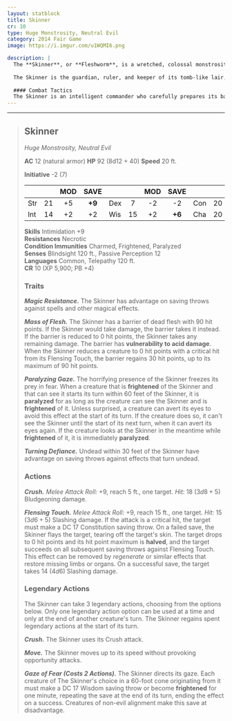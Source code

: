 ```yaml
---
layout: statblock
title: Skinner
cr: 10
type: Huge Monstrosity, Neutral Evil
category: 2014 Fair Game
image: https://i.imgur.com/u1WQMI6.png

description: |
  The **Skinner**, or **Fleshworm**, is a wretched, colossal monstrosity rumored to have been created during the fall of the city of Corsil as an act of retribution. Its body is a grotesque, bloated, slug-like form layered in sheet after sheet of flayed and carefully stretched dead flesh. The true body beneath is shielded by this **Mass of Flesh**, which carries the vacant facial imprints of its victims.
  
  The Skinner is the guardian, ruler, and keeper of its tomb-like lair, wandering its prison and crypt ever seeking more flesh to add to its body. Its wretched existence is a beacon for negative energy, animating nearby dead and establishing the Skinner as a **Barrow Lord** that commands a loyal force of deathless guardians.
  
  #### Combat Tactics
  The Skinner is an intelligent commander who carefully prepares its battlefield, always encountered with its undead minions. It opens combat by using **Gaze of Fear** (Legendary Action) to isolate vulnerable targets. Its primary strategy is to use its **Paralyzing Gaze** trait to immobilize frightened victims, then slowly approach to deliver a critical hit with **Flensing Touch**. This devastating attack is used to collect skin—its compulsive collection—and instantly kill and half the target's hit point maximum. If its **Mass of Flesh** barrier is defeated or it is exposed to acid, it will flee, commanding its undead to overwhelm its pursuers while it escapes to safety.
---
```


___
> ## Skinner
> *Huge Monstrosity, Neutral Evil*
> 
> **AC** 12 (natural armor) **HP** 92 (8d12 + 40) **Speed** 20 ft.
> 
> **Initiative** -2 (7)
>
> | | | MOD | SAVE | | | MOD | SAVE | | | MOD | SAVE |
> |:--|:-:|:----:|:----:|:--|:-:|:----:|:----:|:--|:-:|:----:|:----:|
> |Str| 21| +5 | **+9** |Dex| 7| -2 | -2 |Con| 20| +5 | **+9** |
> |Int| 14| +2 | +2 |Wis| 15| +2 | **+6** |Cha| 20| +5 | +5 |
>
> **Skills** Intimidation +9  
> **Resistances** Necrotic  
> **Condition Immunities** Charmed, Frightened, Paralyzed  
> **Senses** Blindsight 120 ft., Passive Perception 12  
> **Languages** Common, Telepathy 120 ft.  
> **CR** 10 (XP 5,900; PB +4)
>
> ### Traits
>
> ***Magic Resistance.*** The Skinner has advantage on saving throws against spells and other magical effects.
>
> ***Mass of Flesh.*** The Skinner has a barrier of dead flesh with 90 hit points. If the Skinner would take damage, the barrier takes it instead. If the barrier is reduced to 0 hit points, the Skinner takes any remaining damage. The barrier has **vulnerability to acid damage**. When the Skinner reduces a creature to 0 hit points with a critical hit from its Flensing Touch, the barrier regains 30 hit points, up to its maximum of 90 hit points.
>
> ***Paralyzing Gaze.*** The horrifying presence of the Skinner freezes its prey in fear. When a creature that is **frightened** of the Skinner and that can see it starts its turn within 60 feet of the Skinner, it is **paralyzed** for as long as the creature can see the Skinner and is **frightened** of it. Unless surprised, a creature can avert its eyes to avoid this effect at the start of its turn. If the creature does so, it can't see the Skinner until the start of its next turn, when it can avert its eyes again. If the creature looks at the Skinner in the meantime while **frightened** of it, it is immediately **paralyzed**.
>
> ***Turning Defiance.*** Undead within 30 feet of the Skinner have advantage on saving throws against effects that turn undead.
>
> ### Actions
>
> ***Crush.*** *Melee Attack Roll:* +9, reach 5 ft., one target. *Hit:* 18 ($3d8 + 5$) Bludgeoning damage.
>
> ***Flensing Touch.*** *Melee Attack Roll:* +9, reach 15 ft., one target. *Hit:* 15 ($3d6 + 5$) Slashing damage. If the attack is a critical hit, the target must make a DC 17 Constitution saving throw. On a failed save, the Skinner flays the target, tearing off the target's skin. The target drops to 0 hit points and its hit point maximum is **halved**, and the target succeeds on all subsequent saving throws against Flensing Touch. This effect can be removed by *regenerate* or similar effects that restore missing limbs or organs. On a successful save, the target takes 14 ($4d6$) Slashing damage.
>
> ### Legendary Actions
>
> The Skinner can take 3 legendary actions, choosing from the options below. Only one legendary action option can be used at a time and only at the end of another creature's turn. The Skinner regains spent legendary actions at the start of its turn.
>
> ***Crush.*** The Skinner uses its Crush attack.
>
> ***Move.*** The Skinner moves up to its speed without provoking opportunity attacks.
>
> ***Gaze of Fear (Costs 2 Actions).*** The Skinner directs its gaze. Each creature of The Skinner's choice in a 60-foot cone originating from it must make a DC 17 Wisdom saving throw or become **frightened** for one minute, repeating the save at the end of its turn, ending the effect on a success. Creatures of non-evil alignment make this save at disadvantage.